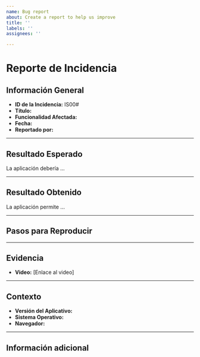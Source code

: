 ```yaml
---
name: Bug report
about: Create a report to help us improve
title: ''
labels: ''
assignees: ''

---
```


# Reporte de Incidencia

## Información General
- **ID de la Incidencia:** IS00#
- **Título:** 
- **Funcionalidad Afectada:** 
- **Fecha:** 
- **Reportado por:** 

---

## Resultado Esperado
La aplicación debería ...

---

## Resultado Obtenido
La aplicación permite ...

---

## Pasos para Reproducir

---

## Evidencia
- **Video:** [Enlace al video]

---

## Contexto
- **Versión del Aplicativo:** 
- **Sistema Operativo:** 
- **Navegador:** 

---

## Información adicional
